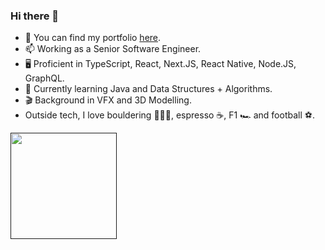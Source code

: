 ### Hi there 👋

- 🔭 You can find my portfolio [here](https://algrenpauna.com/).
- 📫 Working as a Senior Software Engineer.
- 🖥️ Proficient in TypeScript, React, Next.JS, React Native, Node.JS, GraphQL.
- 🌱 Currently learning Java and Data Structures + Algorithms.
- 🎬 Background in VFX and 3D Modelling.
- Outside tech, I love bouldering 🧗🏻‍♂️, espresso ☕, F1 🏎️ and football ⚽.

<!--<a href="">
  <img align="center" src="https://github-readme-stats.vercel.app/api?username=algren123&theme=tokyonight&hide=issues&show_icons=true&include_all_commits=true&bg_color=00000000" />
</a> -->
<a href="">
  <img height=170 align="center" src="https://github-readme-stats.vercel.app/api/top-langs/?username=algren123&theme=tokyonight&layout=compact&card_width=320&bg_color=00000000" />
</a>
